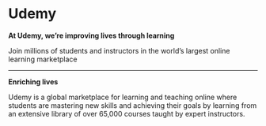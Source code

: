 # Udemy
<b>At Udemy, we’re improving lives through learning</b>

Join millions of students and instructors in the world’s largest online learning marketplace

---------------------------------------------

<b>Enriching lives</b>

Udemy is a global marketplace for learning and teaching online where students are mastering new skills and achieving their goals by learning from an extensive library of over 65,000 courses taught by expert instructors.
